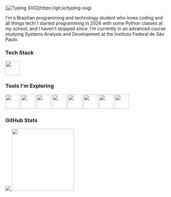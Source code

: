 [![Typing SVG](https://readme-typing-svg.demolab.com?font=&weight=900&letterSpacing=0.2rem&pause=1000&color=7200D8&width=435&lines=Hey%2C+my+name+is+Paulo+Adriani!;Welcome+to+my+profile!)](https://git.io/typing-svg)

I'm a Brazilian programming and technology student who loves coding and all things tech! I started programming in 2024 with some Python classes at my school, and I haven’t stopped since.
I’m currently in an advanced course studying Systems Analysis and Development at the Instituto Federal de São Paulo.

### Tech Stack
<div>
  <img height="45em" src="https://cdn.jsdelivr.net/gh/devicons/devicon@latest/icons/c/c-original.svg">
</div>

### Tools I'm Exploring
<div>
  <img height="45em" src="https://cdn.jsdelivr.net/gh/devicons/devicon@latest/icons/csharp/csharp-original.svg">
  <img height="45em" src="https://cdn.jsdelivr.net/gh/devicons/devicon@latest/icons/mysql/mysql-original.svg">
  <img height="45em" src="https://cdn.jsdelivr.net/gh/devicons/devicon@latest/icons/php/php-original.svg">
  <img height="45em" src="https://cdn.jsdelivr.net/gh/devicons/devicon@latest/icons/html5/html5-original.svg">
  <img height="45em" src="https://cdn.jsdelivr.net/gh/devicons/devicon@latest/icons/css3/css3-original.svg">
  <img height="45em" src="https://cdn.jsdelivr.net/gh/devicons/devicon@latest/icons/javascript/javascript-original.svg">
  <img height="45em" src="https://cdn.jsdelivr.net/gh/devicons/devicon@latest/icons/git/git-original.svg">
  <img height="45em" src="https://github.com/sempostma/office365-icons/blob/master/png/256/excel.png">
</div>

### GitHub Stats
<div>
  <a href="https://github.com/pauloAdriani01">
  <img src="https://github-readme-stats.vercel.app/api?username=pauloAdriani01&show_icons=true&theme=tokyonight">
  <img height="195em" src="https://github-readme-stats.vercel.app/api/top-langs/?username=pauloAdriani01&layout=donut&theme=tokyonight">
  </a>
</div>
